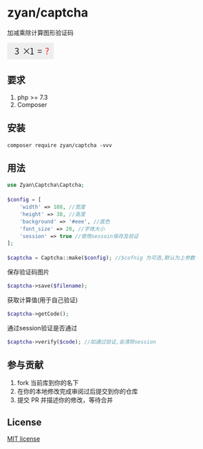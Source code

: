 

# zyan/captcha

加减乘除计算图形验证码

![code.png](tests/code.png)

## 要求

1. php >= 7.3
2. Composer

## 安装

```shell
composer require zyan/captcha -vvv
```
## 用法

```php
use Zyan\Captcha\Captcha;

$config = [
    'width' => 108, //宽度
    'height' => 38, //高度
    'background' => '#eee', //底色
    'font_size' => 20, //字体大小
    'session' => true //使用sessoin保存及验证
];

$captcha = Captcha::make($config); //$cofnig 为可选,默认为上参数
```

保存验证码图片

```php
$captcha->save($filename);
```

获取计算值(用于自己验证)

```php
$captcha->getCode();
```

通过session验证是否通过
```php
$captcha->verify($code); //如通过验证,会清除session
```

## 参与贡献

1. fork 当前库到你的名下
2. 在你的本地修改完成审阅过后提交到你的仓库
3. 提交 PR 并描述你的修改，等待合并

## License

[MIT license](https://opensource.org/licenses/MIT)
